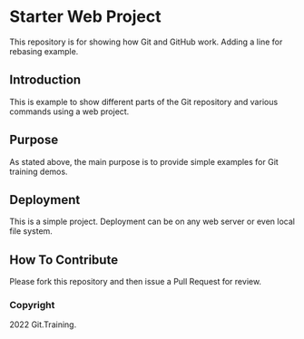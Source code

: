 # Starter Web Project

This repository is for showing how Git and GitHub work. Adding a line for rebasing example.

## Introduction

This is example to show different parts of the Git repository and various commands using a web project.

## Purpose

As stated above, the main purpose is to provide simple examples for Git training demos.

## Deployment

This is a simple project. Deployment can be on any web server or even local file system.

## How To Contribute
Please fork this repository and then issue a Pull Request for review.
### Copyright
2022 Git.Training.